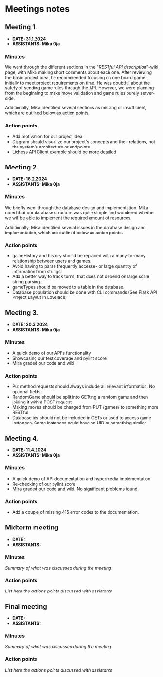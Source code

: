# Meetings notes

## Meeting 1.
* **DATE: 31.1.2024**
* **ASSISTANTS: Mika Oja**

### Minutes

We went through the different sections in the "*RESTful API description*"-wiki page, with Mika making short comments about each one. After reviewing the basic project idea, he recommended focusing on one board game initially to meet project requirements on time. He was doubtful about the safety of sending game rules through the API. However, we were planning from the beginning to make move validation and game rules purely server-side.

Additionally, Mika identified several sections as missing or insufficient, which are outlined below as action points.


### Action points
- Add motivation for our project idea
- Diagram should visualize our project's concepts and their relations, not the system's architecture or endpoints
- Lichess API Client example should be more detailed



## Meeting 2.
* **DATE: 16.2.2024**
* **ASSISTANTS: Mika Oja**

### Minutes

We briefly went through the database design and implementation. Mika noted that our database structure was quite simple and wondered whether we will be able to implement the required amount of resources. 

Additionally, Mika identified several issues in the database design and implementation, which are outlined below as action points.

### Action points
- gameHistory and history should be replaced with a many-to-many relationship between users and games.
- Avoid having to parse frequently accesse- or large quantity of information from strings.
- Add a better way to track turns, that does not depend on large scale string parsing.
- gameTypes should be moved to a table in the database.
- Database population should be done with CLI commands (See Flask API Project Layout in Lovelace)




## Meeting 3.
* **DATE: 20.3.2024**
* **ASSISTANTS: Mika Oja**

### Minutes
- A quick demo of our API's functionality
- Showcasing our test coverage and pylint score
- Mika graded our code and wiki

### Action points
- Put method requests should always include all relevant information. No optional fields.
- RandomGame should be split into GETting a random game and then joining it with a POST request
- Making moves should be changed from PUT /games/<id> to something more RESTful
- Database ids should not be included in GETs or used to access game instances. Game instances could have an UID or something similar




## Meeting 4.
* **DATE: 11.4.2024**
* **ASSISTANTS: Mika Oja**

### Minutes
- A quick demo of API documentation and hypermedia implementation
- Re-checking of our pylint score
- Mika graded our code and wiki. No significant problems found.

### Action points
- Add a couple of missing 415 error codes to the documentation.




## Midterm meeting
* **DATE:**
* **ASSISTANTS:**

### Minutes
*Summary of what was discussed during the meeting*

### Action points
*List here the actions points discussed with assistants*




## Final meeting
* **DATE:**
* **ASSISTANTS:**

### Minutes
*Summary of what was discussed during the meeting*

### Action points
*List here the actions points discussed with assistants*




